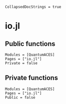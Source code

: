 ```@meta
CollapsedDocStrings = true
```

# io.jl

## Public functions

```@autodocs; canonical = false
Modules = [QuantumACES]
Pages = ["io.jl"]
Private = false
```

## Private functions

```@autodocs
Modules = [QuantumACES]
Pages = ["io.jl"]
Public = false
```
